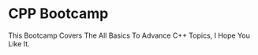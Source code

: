 <h1>CPP Bootcamp </h1>
This Bootcamp Covers The All Basics To Advance C++ Topics, I Hope You Like It. 
